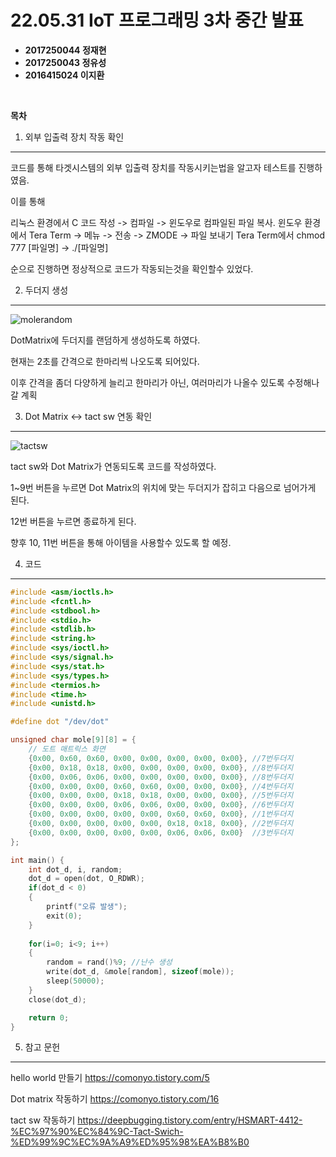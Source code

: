 # **22.05.31 IoT 프로그래밍 3차 중간 발표**

*   **2017250044 정재현**
*   **2017250043 정유성**
*   **2016415024 이지환**

<br/>

**목차**

1. 외부 입출력 장치 작동 확인
- - - - -

코드를 통해 타겟시스템의 외부 입출력 장치를 작동시키는법을 알고자
테스트를 진행하였음.

이를 통해

리눅스 환경에서 C 코드 작성 -> 컴파일 -> 윈도우로 컴파일된 파일 복사.
윈도우 환경에서 Tera Term -> 메뉴 -> 전송 -> ZMODE -> 파일 보내기
Tera Term에서 chmod 777 [파일명] -> ./[파일명]

순으로 진행하면 정상적으로 코드가 작동되는것을 확인할수 있었다.


2. 두더지 생성
- - - - - 

![molerandom](https://user-images.githubusercontent.com/42956142/171040131-35691f1e-3d91-4ef9-97e8-e59a82b54963.gif)

DotMatrix에 두더지를 랜덤하게 생성하도록 하였다.

현재는 2초를 간격으로 한마리씩 나오도록 되어있다.

이후 간격을 좀더 다양하게 늘리고
한마리가 아닌, 여러마리가 나올수 있도록 수정해나갈 계획


3. Dot Matrix <-> tact sw 연동 확인
- - - - - - - - - - -

![tactsw](https://user-images.githubusercontent.com/42956142/171039957-e1ea9ae1-1c56-48c6-8567-4dffea4b4a04.gif)

tact sw와 Dot Matrix가 연동되도록 코드를 작성하였다.

1~9번 버튼을 누르면 Dot Matrix의 위치에 맞는 두더지가 잡히고
다음으로 넘어가게 된다.

12번 버튼을 누르면 종료하게 된다.

향후 10, 11번 버튼을 통해 아이템을 사용할수 있도록 할 예정.

4. 코드
- - - - - 

```C
#include <asm/ioctls.h>
#include <fcntl.h>
#include <stdbool.h>
#include <stdio.h>
#include <stdlib.h>
#include <string.h>
#include <sys/ioctl.h>
#include <sys/signal.h>
#include <sys/stat.h>
#include <sys/types.h>
#include <termios.h>
#include <time.h>
#include <unistd.h>

#define dot "/dev/dot"

unsigned char mole[9][8] = {
    // 도트 매트릭스 화면
    {0x00, 0x60, 0x60, 0x00, 0x00, 0x00, 0x00, 0x00}, //7번두더지
    {0x00, 0x18, 0x18, 0x00, 0x00, 0x00, 0x00, 0x00}, //8번두더지
    {0x00, 0x06, 0x06, 0x00, 0x00, 0x00, 0x00, 0x00}, //8번두더지
    {0x00, 0x00, 0x00, 0x60, 0x60, 0x00, 0x00, 0x00}, //4번두더지
    {0x00, 0x00, 0x00, 0x18, 0x18, 0x00, 0x00, 0x00}, //5번두더지
    {0x00, 0x00, 0x00, 0x06, 0x06, 0x00, 0x00, 0x00}, //6번두더지
    {0x00, 0x00, 0x00, 0x00, 0x00, 0x60, 0x60, 0x00}, //1번두더지
    {0x00, 0x00, 0x00, 0x00, 0x00, 0x18, 0x18, 0x00}, //2번두더지
    {0x00, 0x00, 0x00, 0x00, 0x00, 0x06, 0x06, 0x00}  //3번두더지
};

int main() {
    int dot_d, i, random;
    dot_d = open(dot, O_RDWR);
    if(dot_d < 0)
    {
        printf("오류 발생");
        exit(0);
    }
    
    for(i=0; i<9; i++)
    {
        random = rand()%9; //난수 생성
        write(dot_d, &mole[random], sizeof(mole));
        sleep(50000);
    }
    close(dot_d);

    return 0;
}
```

5. 참고 문헌
- - - - - - 

hello world 만들기
https://comonyo.tistory.com/5

Dot matrix 작동하기
https://comonyo.tistory.com/16

tact sw 작동하기
https://deepbugging.tistory.com/entry/HSMART-4412-%EC%97%90%EC%84%9C-Tact-Swich-%ED%99%9C%EC%9A%A9%ED%95%98%EA%B8%B0
